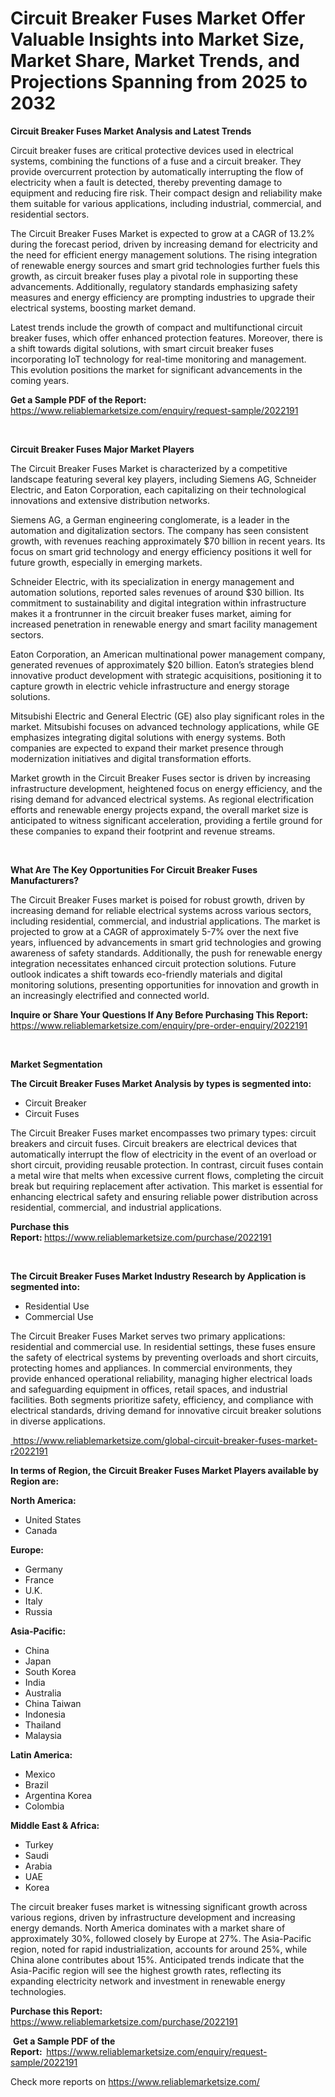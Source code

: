 <p><h1>Circuit Breaker Fuses Market Offer Valuable Insights into Market Size, Market Share, Market Trends, and Projections Spanning from 2025 to 2032</h1></p><p><strong>Circuit Breaker Fuses Market Analysis and Latest Trends</strong></p>
<p><p>Circuit breaker fuses are critical protective devices used in electrical systems, combining the functions of a fuse and a circuit breaker. They provide overcurrent protection by automatically interrupting the flow of electricity when a fault is detected, thereby preventing damage to equipment and reducing fire risk. Their compact design and reliability make them suitable for various applications, including industrial, commercial, and residential sectors.</p><p>The Circuit Breaker Fuses Market is expected to grow at a CAGR of 13.2% during the forecast period, driven by increasing demand for electricity and the need for efficient energy management solutions. The rising integration of renewable energy sources and smart grid technologies further fuels this growth, as circuit breaker fuses play a pivotal role in supporting these advancements. Additionally, regulatory standards emphasizing safety measures and energy efficiency are prompting industries to upgrade their electrical systems, boosting market demand.</p><p>Latest trends include the growth of compact and multifunctional circuit breaker fuses, which offer enhanced protection features. Moreover, there is a shift towards digital solutions, with smart circuit breaker fuses incorporating IoT technology for real-time monitoring and management. This evolution positions the market for significant advancements in the coming years.</p></p>
<p><strong>Get a Sample PDF of the Report:&nbsp;</strong> <a href="https://www.reliablemarketsize.com/enquiry/request-sample/2022191?utm_campaign=1835&utm_medium=2&utm_source=Github&utm_content=ia&utm_term=29032025&utm_id=circuit-breaker-fuses">https://www.reliablemarketsize.com/enquiry/request-sample/2022191</a></p>
<p>&nbsp;</p>
<p><strong>Circuit Breaker Fuses Major Market Players</strong></p>
<p><p>The Circuit Breaker Fuses Market is characterized by a competitive landscape featuring several key players, including Siemens AG, Schneider Electric, and Eaton Corporation, each capitalizing on their technological innovations and extensive distribution networks. </p><p>Siemens AG, a German engineering conglomerate, is a leader in the automation and digitalization sectors. The company has seen consistent growth, with revenues reaching approximately $70 billion in recent years. Its focus on smart grid technology and energy efficiency positions it well for future growth, especially in emerging markets.</p><p>Schneider Electric, with its specialization in energy management and automation solutions, reported sales revenues of around $30 billion. Its commitment to sustainability and digital integration within infrastructure makes it a frontrunner in the circuit breaker fuses market, aiming for increased penetration in renewable energy and smart facility management sectors.</p><p>Eaton Corporation, an American multinational power management company, generated revenues of approximately $20 billion. Eaton’s strategies blend innovative product development with strategic acquisitions, positioning it to capture growth in electric vehicle infrastructure and energy storage solutions.</p><p>Mitsubishi Electric and General Electric (GE) also play significant roles in the market. Mitsubishi focuses on advanced technology applications, while GE emphasizes integrating digital solutions with energy systems. Both companies are expected to expand their market presence through modernization initiatives and digital transformation efforts.</p><p>Market growth in the Circuit Breaker Fuses sector is driven by increasing infrastructure development, heightened focus on energy efficiency, and the rising demand for advanced electrical systems. As regional electrification efforts and renewable energy projects expand, the overall market size is anticipated to witness significant acceleration, providing a fertile ground for these companies to expand their footprint and revenue streams.</p></p>
<p>&nbsp;</p>
<p><strong>What Are The Key Opportunities For Circuit Breaker Fuses Manufacturers?</strong></p>
<p><p>The Circuit Breaker Fuses market is poised for robust growth, driven by increasing demand for reliable electrical systems across various sectors, including residential, commercial, and industrial applications. The market is projected to grow at a CAGR of approximately 5-7% over the next five years, influenced by advancements in smart grid technologies and growing awareness of safety standards. Additionally, the push for renewable energy integration necessitates enhanced circuit protection solutions. Future outlook indicates a shift towards eco-friendly materials and digital monitoring solutions, presenting opportunities for innovation and growth in an increasingly electrified and connected world.</p></p>
<p><strong>Inquire or Share Your Questions If Any Before Purchasing This Report:</strong> <a href="https://www.reliablemarketsize.com/enquiry/pre-order-enquiry/2022191?utm_campaign=1835&utm_medium=2&utm_source=Github&utm_content=ia&utm_term=29032025&utm_id=circuit-breaker-fuses">https://www.reliablemarketsize.com/enquiry/pre-order-enquiry/2022191</a></p>
<p>&nbsp;</p>
<p><strong>Market Segmentation</strong></p>
<p><strong>The Circuit Breaker Fuses Market Analysis by types is segmented into:</strong></p>
<p><ul><li>Circuit Breaker</li><li>Circuit Fuses</li></ul></p>
<p><p>The Circuit Breaker Fuses market encompasses two primary types: circuit breakers and circuit fuses. Circuit breakers are electrical devices that automatically interrupt the flow of electricity in the event of an overload or short circuit, providing reusable protection. In contrast, circuit fuses contain a metal wire that melts when excessive current flows, completing the circuit break but requiring replacement after activation. This market is essential for enhancing electrical safety and ensuring reliable power distribution across residential, commercial, and industrial applications.</p></p>
<p><strong>Purchase this Report:&nbsp;</strong><a href="https://www.reliablemarketsize.com/purchase/2022191?utm_campaign=1835&utm_medium=2&utm_source=Github&utm_content=ia&utm_term=29032025&utm_id=circuit-breaker-fuses">https://www.reliablemarketsize.com/purchase/2022191</a></p>
<p>&nbsp;</p>
<p><strong>The Circuit Breaker Fuses Market Industry Research by Application is segmented into:</strong></p>
<p><ul><li>Residential Use</li><li>Commercial Use</li></ul></p>
<p><p>The Circuit Breaker Fuses Market serves two primary applications: residential and commercial use. In residential settings, these fuses ensure the safety of electrical systems by preventing overloads and short circuits, protecting homes and appliances. In commercial environments, they provide enhanced operational reliability, managing higher electrical loads and safeguarding equipment in offices, retail spaces, and industrial facilities. Both segments prioritize safety, efficiency, and compliance with electrical standards, driving demand for innovative circuit breaker solutions in diverse applications.</p></p>
<p><a href="https://www.reliablemarketsize.com/global-circuit-breaker-fuses-market-r2022191?utm_campaign=1835&utm_medium=2&utm_source=Github&utm_content=ia&utm_term=29032025&utm_id=circuit-breaker-fuses">&nbsp;https://www.reliablemarketsize.com/global-circuit-breaker-fuses-market-r2022191</a></p>
<p><strong>In terms of Region, the Circuit Breaker Fuses Market Players available by Region are:</strong></p>
<p>
    <p> <strong> North America: </strong>
        <ul>
            <li>United States</li>
            <li>Canada</li>
        </ul>
        </p> 
    <p> <strong> Europe: </strong>
        <ul>
            <li>Germany</li>
            <li>France</li>
            <li>U.K.</li>
            <li>Italy</li>
            <li>Russia</li>
        </ul>
        </p> 
    <p> <strong> Asia-Pacific: </strong>
        <ul>
            <li>China</li>
            <li>Japan</li>
            <li>South Korea</li>
            <li>India</li>
            <li>Australia</li>
            <li>China Taiwan</li>
            <li>Indonesia</li>
            <li>Thailand</li>
            <li>Malaysia</li>
        </ul>
        </p> 
    <p> <strong> Latin America: </strong>
        <ul>
            <li>Mexico</li>
            <li>Brazil</li>
            <li>Argentina Korea</li>
            <li>Colombia</li>
        </ul>
        </p> 
    <p> <strong> Middle East & Africa: </strong>
        <ul>
            <li>Turkey</li>
            <li>Saudi</li>
            <li>Arabia</li>
            <li>UAE</li>
            <li>Korea</li>
        </ul>
    </p>
    </p>
<p><p>The circuit breaker fuses market is witnessing significant growth across various regions, driven by infrastructure development and increasing energy demands. North America dominates with a market share of approximately 30%, followed closely by Europe at 27%. The Asia-Pacific region, noted for rapid industrialization, accounts for around 25%, while China alone contributes about 15%. Anticipated trends indicate that the Asia-Pacific region will see the highest growth rates, reflecting its expanding electricity network and investment in renewable energy technologies.</p></p>
<p><strong>Purchase this Report: </strong><a href="https://www.reliablemarketsize.com/purchase/2022191?utm_campaign=1835&utm_medium=2&utm_source=Github&utm_content=ia&utm_term=29032025&utm_id=circuit-breaker-fuses">https://www.reliablemarketsize.com/purchase/2022191</a></p>
<p>&nbsp;<strong>Get a Sample PDF of the Report:&nbsp;&nbsp;</strong><a href="https://www.reliablemarketsize.com/enquiry/request-sample/2022191?utm_campaign=1835&utm_medium=2&utm_source=Github&utm_content=ia&utm_term=29032025&utm_id=circuit-breaker-fuses">https://www.reliablemarketsize.com/enquiry/request-sample/2022191</a></p>
<p><strong></strong></p>
<p>Check more reports on <a href="https://www.reliablemarketsize.com/?utm_campaign=1835&utm_medium=2&utm_source=Github&utm_content=ia&utm_term=29032025&utm_id=circuit-breaker-fuses">https://www.reliablemarketsize.com/</a></p>